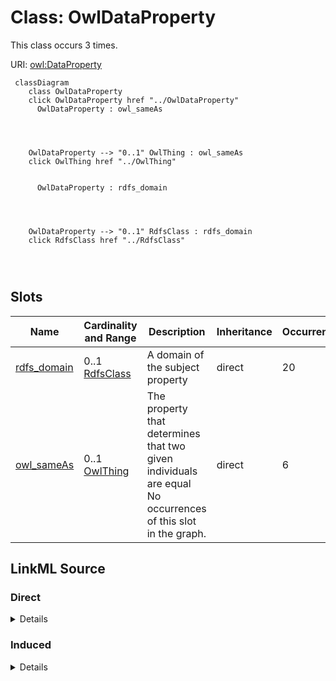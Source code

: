 

# Class: OwlDataProperty




This class occurs 3 times.


URI: [owl:DataProperty](http://www.w3.org/2002/07/owl#DataProperty)






```mermaid
 classDiagram
    class OwlDataProperty
    click OwlDataProperty href "../OwlDataProperty"
      OwlDataProperty : owl_sameAs
        
          
    
    
    OwlDataProperty --> "0..1" OwlThing : owl_sameAs
    click OwlThing href "../OwlThing"

        
      OwlDataProperty : rdfs_domain
        
          
    
    
    OwlDataProperty --> "0..1" RdfsClass : rdfs_domain
    click RdfsClass href "../RdfsClass"

        
      
```




<!-- no inheritance hierarchy -->


## Slots

| Name | Cardinality and Range | Description | Inheritance | Occurrences |
| ---  | --- | --- | --- | --- |
| [rdfs_domain](../slots/rdfs_domain.md) | 0..1 <br/> [RdfsClass](../classes/RdfsClass.md) | A domain of the subject property <br/>  | direct | 20 |
| [owl_sameAs](../slots/owl_sameAs.md) | 0..1 <br/> [OwlThing](../classes/OwlThing.md) | The property that determines that two given individuals are equal <br/> No occurrences of this slot in the graph. | direct | 6 |














## LinkML Source

<!-- TODO: investigate https://stackoverflow.com/questions/37606292/how-to-create-tabbed-code-blocks-in-mkdocs-or-sphinx -->

### Direct

<details>

```yaml
name: owl_DataProperty
from_schema: okns:hydrology-kg
rank: 1000
slots:
- rdfs_domain
- owl_sameAs
class_uri: owl:DataProperty

```
</details>

### Induced

<details>

```yaml
name: owl_DataProperty
from_schema: okns:hydrology-kg
rank: 1000
attributes:
  rdfs_domain:
    name: rdfs_domain
    description: A domain of the subject property.
    title: domain
    from_schema: okns:owl-rdf-rdfs
    source: http://www.w3.org/2000/01/rdf-schema#
    domain: rdf_Property
    slot_uri: rdfs:domain
    alias: rdfs_domain
    owner: owl_DataProperty
    domain_of:
    - owl_OntologyProperty
    - rdf_DatatypeProperty
    - owl_DataProperty
    range: rdfs_Class
  owl_sameAs:
    name: owl_sameAs
    description: The property that determines that two given individuals are equal.
    title: sameAs
    comments:
    - No occurrences of this slot in the graph.
    from_schema: okns:owl-rdf-rdfs
    source: http://www.w3.org/2002/07/owl#
    domain: owl_Thing
    slot_uri: owl:sameAs
    alias: owl_sameAs
    owner: owl_DataProperty
    domain_of:
    - http___gwml2.org_def_gwml2#GW_Aquifer
    - http___gwml2.org_def_gwml2#GW_AquiferSystem
    - http___nhdplusv2.spatialai.org_v1_nhdplusv2#FlowPathLength
    - hyf__HY_ElementaryFlowPath
    - hyf__HY_Lake
    - hyf__HY_WaterBody
    - il_isgs_ISGS-Well
    - il_isgs_WellDepthInFt
    - il_isgs_WellPurpose
    - il_isgs_WellYield
    - kwgo_S2Cell_Level13
    - me_mgs_MGS-Well
    - me_mgs_WellDepthInFt
    - me_mgs_WellOverburdenThicknessInFt
    - me_mgs_WellType
    - me_mgs_WellUse
    - owl_DataProperty
    - sf_#MultiPolygon
    - sf_#Polygon
    - us_sdwis_PWS-ServiceArea
    - us_sdwis_PWS-ServiceAreaType
    - us_sdwis_PWS-SourceWaterType
    - us_sdwis_PWS-SubFeatureActivity
    - us_sdwis_PWS-SubFeatureType
    - us_sdwis_PublicWaterSystem-CWS
    - us_sdwis_PublicWaterSystem-GW
    - us_sdwis_PublicWaterSystem-NTNCWS
    - us_sdwis_PublicWaterSystem-SW
    - us_sdwis_PublicWaterSystem-TNCWS
    range: owl_Thing
class_uri: owl:DataProperty

```
</details>